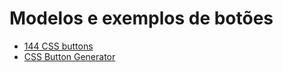 # Modelos e exemplos de botões
- [144 CSS buttons](https://freefrontend.com/css-buttons/)
- [CSS Button Generator](https://www.bestcssbuttongenerator.com/)
